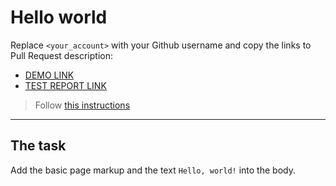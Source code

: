 # Hello world
Replace `<your_account>` with your Github username and copy the links to Pull Request description:
- [DEMO LINK](https://zbigniew-slupski.github.io/layout_hello-world/)
- [TEST REPORT LINK](https://zbigniew-slupski.github.io/layout_hello-world/report/html_report/)

> Follow [this instructions](https://mate-academy.github.io/layout_task-guideline/#how-to-solve-the-layout-tasks-on-github)
___

## The task 
Add the basic page markup and the text `Hello, world!` into the body.

